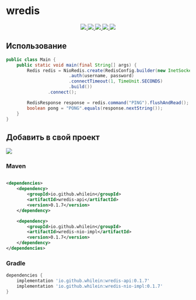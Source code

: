 <!-- @formatter:off  -->

# wredis

<div align="center">
  <a href="https://github.com/whilein/wredis/blob/master/LICENSE">
    <img src="https://img.shields.io/github/license/whilein/wredis">
  </a>

  <a href="https://discord.gg/ANEHruraCc">
    <img src="https://img.shields.io/discord/819859288049844224?logo=discord">
  </a>

  <a href="https://github.com/whilein/wredis/issues">
    <img src="https://img.shields.io/github/issues/whilein/wredis">
  </a>

  <a href="https://github.com/whilein/wredis/pulls">
    <img src="https://img.shields.io/github/issues-pr/whilein/wredis">
  </a>

  <a href="https://search.maven.org/artifact/io.github.whilein/wredis-api">
    <img src="https://img.shields.io/maven-central/v/io.github.whilein/wredis-api">
  </a>
</div>

## Использование

```java
public class Main {
    public static void main(final String[] args) {
        Redis redis = NioRedis.create(RedisConfig.builder(new InetSocketAddress(host, port))
                        .auth(username, password)
                        .connectTimeout(1, TimeUnit.SECONDS)
                        .build())
                .connect();

        RedisResponse response = redis.command("PING").flushAndRead();
        boolean pong = "PONG".equals(response.nextString());
    }
}
```

## Добавить в свой проект

<div>
  <a href="https://search.maven.org/artifact/io.github.whilein/wredis-api">
    <img src="https://img.shields.io/maven-central/v/io.github.whilein/wredis-api">
  </a>
</div>

### Maven

```xml

<dependencies>
    <dependency>
        <groupId>io.github.whilein</groupId>
        <artifactId>wredis-api</artifactId>
        <version>0.1.7</version>
    </dependency>

    <dependency>
        <groupId>io.github.whilein</groupId>
        <artifactId>wredis-nio-impl</artifactId>
        <version>0.1.7</version>
    </dependency>
</dependencies>
```

### Gradle

```groovy
dependencies {
    implementation 'io.github.whilein:wredis-api:0.1.7'
    implementation 'io.github.whilein:wredis-nio-impl:0.1.7'
}
```
